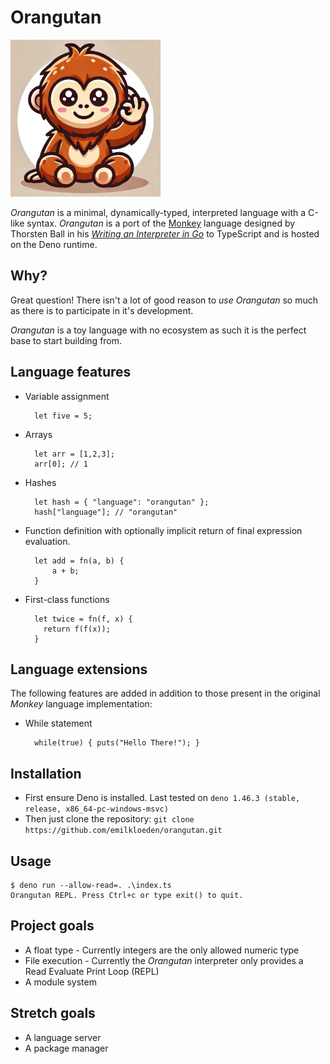# Orangutan

![Orangutan logo](assets/logo-cropped-small.webp)

_Orangutan_ is a minimal, dynamically-typed, interpreted language with a C-like syntax. _Orangutan_ is a port of the [Monkey](https://monkeylang.org) language designed by Thorsten Ball in his [_Writing an Interpreter in Go_](https://interpreterbook.com/) to TypeScript and is hosted on the Deno runtime.

## Why?

Great question! There isn't a lot of good reason to _use_ _Orangutan_ so much as there is to participate in it's development.

_Orangutan_ is a toy language with no ecosystem as such it is the perfect base to start building from.

## Language features

- Variable assignment

        let five = 5;

- Arrays

        let arr = [1,2,3];
        arr[0]; // 1

- Hashes

        let hash = { "language": "orangutan" };
        hash["language"]; // "orangutan"

- Function definition with optionally implicit return of final expression evaluation.

        let add = fn(a, b) {
            a + b;
        }

- First-class functions

        let twice = fn(f, x) {
          return f(f(x));
        }

## Language extensions

The following features are added in addition to those present in the original _Monkey_ language implementation:

- While statement

        while(true) { puts("Hello There!"); }

## Installation

- First ensure Deno is installed. Last tested on `deno 1.46.3 (stable, release, x86_64-pc-windows-msvc)`
- Then just clone the repository:
  `git clone https://github.com/emilkloeden/orangutan.git`

## Usage

    $ deno run --allow-read=. .\index.ts
    Orangutan REPL. Press Ctrl+c or type exit() to quit.

## Project goals

- A float type - Currently integers are the only allowed numeric type
- File execution - Currently the _Orangutan_ interpreter only provides a Read Evaluate Print Loop (REPL)
- A module system

## Stretch goals

- A language server
- A package manager
